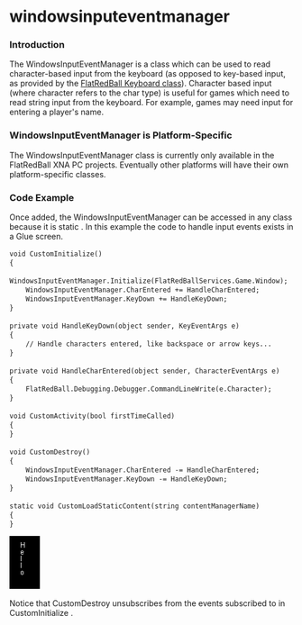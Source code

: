 # windowsinputeventmanager

### Introduction

The WindowsInputEventManager is a class which can be used to read character-based input from the keyboard (as opposed to key-based input, as provided by the [FlatRedBall Keyboard class](../../../../documentation/api/flatredball/input/keyboard.md)). Character based input (where character refers to the char  type) is useful for games which need to read string input from the keyboard. For example, games may need input for entering a player's name.

### WindowsInputEventManager is Platform-Specific

The WindowsInputEventManager class is currently only available in the FlatRedBall XNA PC projects. Eventually other platforms will have their own platform-specific classes.

### Code Example

Once added, the WindowsInputEventManager  can be accessed in any class because it is static . In this example the code to handle input events exists in a Glue screen.

```lang:c#
void CustomInitialize()
{
    WindowsInputEventManager.Initialize(FlatRedBallServices.Game.Window);
    WindowsInputEventManager.CharEntered += HandleCharEntered;
    WindowsInputEventManager.KeyDown += HandleKeyDown;
}

private void HandleKeyDown(object sender, KeyEventArgs e)
{
    // Handle characters entered, like backspace or arrow keys...
}

private void HandleCharEntered(object sender, CharacterEventArgs e)
{
    FlatRedBall.Debugging.Debugger.CommandLineWrite(e.Character);
}

void CustomActivity(bool firstTimeCalled)
{
}

void CustomDestroy()
{
    WindowsInputEventManager.CharEntered -= HandleCharEntered;
    WindowsInputEventManager.KeyDown -= HandleKeyDown;
}

static void CustomLoadStaticContent(string contentManagerName)
{
}
```

![](../../../../media/2017-09-img_59b58514dd33d.png)

Notice that CustomDestroy  unsubscribes from the events subscribed to in CustomInitialize .
